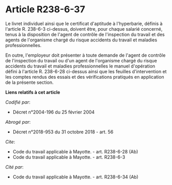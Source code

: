 # Article R238-6-37

Le livret individuel ainsi que le certificat d'aptitude à l'hyperbarie, définis à l'article R. 238-6-3 ci-dessus, doivent
être, pour chaque salarié concerné, tenus à la disposition de l'agent de contrôle de l'inspection du travail et des agents de
l'organisme chargé du risque accidents du travail et maladies professionnelles. 

En outre, l'employeur doit présenter à toute demande de l'agent de contrôle de l'inspection du travail ou d'un agent de
l'organisme chargé du risque accidents du travail et maladies professionnelles le manuel d'opération défini à l'article R.
238-6-28 ci-dessus ainsi que les feuilles d'intervention et les comptes rendus des essais et des vérifications pratiqués en
application de la présente section.

**Liens relatifs à cet article**

_Codifié par_:

  - Décret n°2004-196 du 25 février 2004

_Abrogé par_:

  - Décret n°2018-953 du 31 octobre 2018 - art. 56

_Cite_:

  - Code du travail applicable à Mayotte. - art. R238-6-28 (Ab)
  - Code du travail applicable à Mayotte. - art. R238-6-3

_Cité par_:

  - Code du travail applicable à Mayotte. - art. R238-6-34 (Ab)
